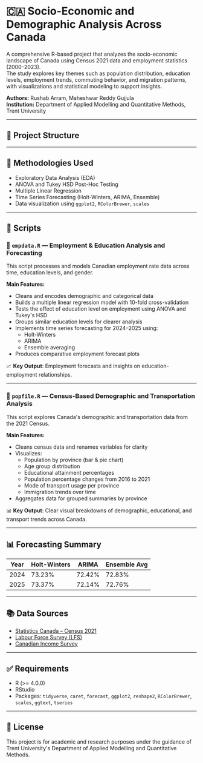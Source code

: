 # 🇨🇦 Socio-Economic and Demographic Analysis Across Canada

A comprehensive R-based project that analyzes the socio-economic landscape of Canada using Census 2021 data and employment statistics (2000–2023).  
The study explores key themes such as population distribution, education levels, employment trends, commuting behavior, and migration patterns, with visualizations and statistical modeling to support insights.

**Authors:** Rushab Arram, Maheshwar Reddy Gujjula  
**Institution:** Department of Applied Modelling and Quantitative Methods, Trent University  

---

## 📁 Project Structure


---

## 🔬 Methodologies Used

- Exploratory Data Analysis (EDA)
- ANOVA and Tukey HSD Post-Hoc Testing
- Multiple Linear Regression
- Time Series Forecasting (Holt-Winters, ARIMA, Ensemble)
- Data visualization using `ggplot2`, `RColorBrewer`, `scales`

---

## 📜 Scripts

### 🔹 `empdata.R` — Employment & Education Analysis and Forecasting

This script processes and models Canadian employment rate data across time, education levels, and gender.

**Main Features:**
- Cleans and encodes demographic and categorical data
- Builds a multiple linear regression model with 10-fold cross-validation
- Tests the effect of education level on employment using ANOVA and Tukey's HSD
- Groups similar education levels for clearer analysis
- Implements time series forecasting for 2024–2025 using:
  - Holt-Winters
  - ARIMA
  - Ensemble averaging
- Produces comparative employment forecast plots

📈 **Key Output**: Employment forecasts and insights on education-employment relationships.

---

### 🔹 `popfile.R` — Census-Based Demographic and Transportation Analysis

This script explores Canada's demographic and transportation data from the 2021 Census.

**Main Features:**
- Cleans census data and renames variables for clarity
- Visualizes:
  - Population by province (bar & pie chart)
  - Age group distribution
  - Educational attainment percentages
  - Population percentage changes from 2016 to 2021
  - Mode of transport usage per province
  - Immigration trends over time
- Aggregates data for grouped summaries by province

📊 **Key Output**: Clear visual breakdowns of demographic, educational, and transport trends across Canada.

---

## 📊 Forecasting Summary

| Year | Holt-Winters | ARIMA | Ensemble Avg |
|------|--------------|--------|--------------|
| 2024 | 73.23%       | 72.42% | 72.83%       |
| 2025 | 73.37%       | 72.14% | 72.76%       |

---

## 📚 Data Sources

- [Statistics Canada – Census 2021](https://www12.statcan.gc.ca/census-recensement/2021/)
- [Labour Force Survey (LFS)](https://www150.statcan.gc.ca/n1/en/subjects/labour/)
- [Canadian Income Survey](https://www150.statcan.gc.ca/n1/daily-quotidien/240426/dq240426a-eng.htm)

---

## ✅ Requirements

- R (>= 4.0.0)
- RStudio
- Packages: `tidyverse`, `caret`, `forecast`, `ggplot2`, `reshape2`, `RColorBrewer`, `scales`, `ggtext`, `tseries`

---

## 📄 License

This project is for academic and research purposes under the guidance of Trent University's Department of Applied Modelling and Quantitative Methods.

